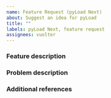 ```yaml
---
name: Feature Request (pyLoad Next)
about: Suggest an idea for pyLoad
title: ""
labels: pyLoad Next, feature request
assignees: vuolter
---
```


<!-- ANNOTATIONS LIKE THIS WILL NOT BE VISIBLE IN YOUR TICKET -->

### Feature description
<!-- A clear and concise description of what you're asking for. -->

<!-- WRITE HERE -->

### Problem description
<!-- A description of the problem you ran into. -->

<!-- WRITE HERE - OPTIONAL -->

### Additional references
<!-- Any other reference, related issues, pull requests or screenshots about this request. -->

<!-- WRITE HERE - OPTIONAL -->
